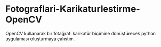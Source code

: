 # Fotograflari-Karikaturlestirme-OpenCV

OpenCV kullanarak bir fotağrafı  karikatür biçimine  dönüştürecek python uygulaması oluşturmaya çalıstım.

